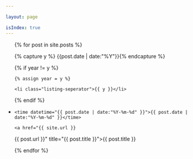 ```yaml
---

layout: page

isIndex: true
---
```



<ul class="listing">

{% for post in site.posts %}

  {% capture y %}
{{post.date | date:"%Y"}}{% endcapture %}

  {% if year != y %}

    {% assign year = y %}

    <li class="listing-seperator">{{ y }}</li>

  {% endif %}

  <li class="listing-item">

    <time datetime="{{ post.date | date:"%Y-%m-%d" }}">{{ post.date | date:"%Y-%m-%d" }}</time>

    <a href="{{ site.url }}
{{ post.url }}"
 title="{{ post.title }}">{{ post.title }}</a>

  </li>

{% endfor %}

</ul>

